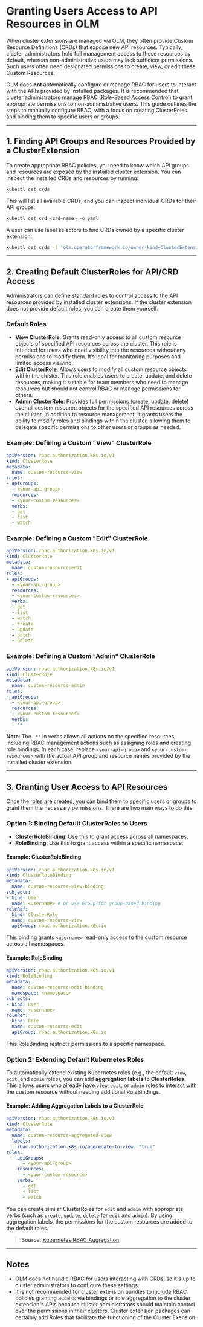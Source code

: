 
# Granting Users Access to API Resources in OLM

When cluster extensions are managed via OLM, they often provide Custom Resource Definitions (CRDs) that expose new API resources. Typically, cluster administrators hold full management access to these resources by default, whereas non-administrative users may lack sufficient permissions. Such users often need designated permissions to create, view, or edit these Custom Resources.

OLM does **not** automatically configure or manage RBAC for users to interact with the APIs provided by installed packages. It is recommended that cluster administrators manage RBAC (Role-Based Access Control) to grant appropriate permissions to non-administrative users. This guide outlines the steps to manually configure RBAC, with a focus on creating ClusterRoles and binding them to specific users or groups.

---

## 1. Finding API Groups and Resources Provided by a ClusterExtension

To create appropriate RBAC policies, you need to know which API groups and resources are exposed by the installed cluster extension. You can inspect the installed CRDs and resources by running:

```bash
kubectl get crds
```

This will list all available CRDs, and you can inspect individual CRDs for their API groups:

```bash
kubectl get crd <crd-name> -o yaml
```

A user can use label selectors to find CRDs owned by a specific cluster extension:

```bash
kubectl get crds -l 'olm.operatorframework.io/owner-kind=ClusterExtension,olm.operatorframework.io/owner-name=<clusterExtensionName>'
```

---

## 2. Creating Default ClusterRoles for API/CRD Access

Administrators can define standard roles to control access to the API resources provided by installed cluster extensions. If the cluster extension does not provide default roles, you can create them yourself.

### Default Roles

- **View ClusterRole**: Grants read-only access to all custom resource objects of specified API resources across the cluster. This role is intended for users who need visibility into the resources without any permissions to modify them. It’s ideal for monitoring purposes and limited access viewing.
- **Edit ClusterRole**: Allows users to modify all custom resource objects within the cluster. This role enables users to create, update, and delete resources, making it suitable for team members who need to manage resources but should not control RBAC or manage permissions for others.
- **Admin ClusterRole**: Provides full permissions (create, update, delete) over all custom resource objects for the specified API resources across the cluster. In addition to resource management, it grants users the ability to modify roles and bindings within the cluster, allowing them to delegate specific permissions to other users or groups as needed.

### Example: Defining a Custom "View" ClusterRole

```yaml
apiVersion: rbac.authorization.k8s.io/v1
kind: ClusterRole
metadata:
  name: custom-resource-view
rules:
- apiGroups:
  - <your-api-group>
  resources:
  - <your-custom-resources>
  verbs:
  - get
  - list
  - watch
```

### Example: Defining a Custom "Edit" ClusterRole

```yaml
apiVersion: rbac.authorization.k8s.io/v1
kind: ClusterRole
metadata:
  name: custom-resource-edit
rules:
- apiGroups:
  - <your-api-group>
  resources:
  - <your-custom-resources>
  verbs:
  - get
  - list
  - watch
  - create
  - update
  - patch
  - delete 
```

### Example: Defining a Custom "Admin" ClusterRole

```yaml
apiVersion: rbac.authorization.k8s.io/v1
kind: ClusterRole
metadata:
  name: custom-resource-admin
rules:
- apiGroups:
  - <your-api-group>
  resources:
  - <your-custom-resources>
  verbs:
  - '*'
```
**Note**: The `'*'` in verbs allows all actions on the specified resources, including RBAC management actions such as assigning roles and creating role bindings.
In each case, replace `<your-api-group>` and `<your-custom-resources>` with the actual API group and resource names provided by the installed cluster extension.

---

## 3. Granting User Access to API Resources

Once the roles are created, you can bind them to specific users or groups to grant them the necessary permissions. There are two main ways to do this:

### Option 1: Binding Default ClusterRoles to Users

- **ClusterRoleBinding**: Use this to grant access across all namespaces.
- **RoleBinding**: Use this to grant access within a specific namespace.

#### Example: ClusterRoleBinding

```yaml
apiVersion: rbac.authorization.k8s.io/v1
kind: ClusterRoleBinding
metadata:
  name: custom-resource-view-binding
subjects:
- kind: User
  name: <username> # Or use Group for group-based binding
roleRef:
  kind: ClusterRole
  name: custom-resource-view
  apiGroup: rbac.authorization.k8s.io
```

This binding grants `<username>` read-only access to the custom resource across all namespaces.

#### Example: RoleBinding

```yaml
apiVersion: rbac.authorization.k8s.io/v1
kind: RoleBinding
metadata:
  name: custom-resource-edit-binding
  namespace: <namespace>
subjects:
- kind: User
  name: <username>
roleRef:
  kind: Role
  name: custom-resource-edit
  apiGroup: rbac.authorization.k8s.io
```

This RoleBinding restricts permissions to a specific namespace.

### Option 2: Extending Default Kubernetes Roles

To automatically extend existing Kubernetes roles (e.g., the default `view`, `edit`, and `admin` roles), you can add **aggregation labels** to **ClusterRoles**. This allows users who already have `view`, `edit`, or `admin` roles to interact with the custom resource without needing additional RoleBindings.

#### Example: Adding Aggregation Labels to a ClusterRole

```yaml
apiVersion: rbac.authorization.k8s.io/v1
kind: ClusterRole
metadata:
  name: custom-resource-aggregated-view
  labels:
    rbac.authorization.k8s.io/aggregate-to-view: "true"
rules:
  - apiGroups:
      - <your-api-group>
    resources:
      - <your-custom-resource>
    verbs:
      - get
      - list
      - watch
```

You can create similar ClusterRoles for `edit` and `admin` with appropriate verbs (such as `create`, `update`, `delete` for `edit` and `admin`). By using aggregation labels, the permissions for the custom resources are added to the default roles.

> **Source**: [Kubernetes RBAC Aggregation](https://kubernetes.io/docs/reference/access-authn-authz/rbac/#default-roles-and-role-bindings)

---

## Notes

- OLM does not handle RBAC for users interacting with CRDs, so it's up to cluster administrators to configure these settings.
- It is not recommended for cluster extension bundles to include RBAC policies granting access via bindings or role aggregation to the cluster extension's APIs because cluster administrators should maintain control over the permissions in their clusters. Cluster extension packages can certainly add Roles that facilitate the functioning of the Cluster Exension.
